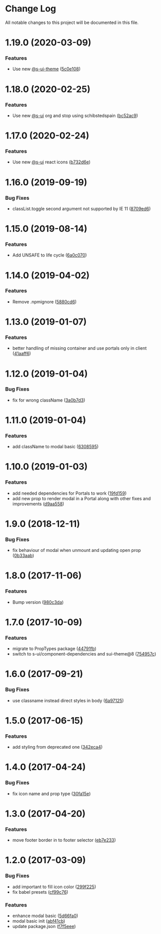 # Change Log

All notable changes to this project will be documented in this file.

# 1.19.0 (2020-03-09)


### Features

* Use new [@s-ui-theme](https://github.com/s-ui-theme) ([5c0e108](https://github.com/SUI-Components/adevinta-spain-components/commit/5c0e108d38c176089c3349dc1adffcbe21bd62b8))



# 1.18.0 (2020-02-25)


### Features

* Use new [@s-ui](https://github.com/s-ui) org and stop using schibstedspain ([bc52ac9](https://github.com/SUI-Components/adevinta-spain-components/commit/bc52ac9969df3f0f7dac0721026146a3b11c1b41))



# 1.17.0 (2020-02-24)


### Features

* Use new [@s-ui](https://github.com/s-ui) react icons ([b732d6e](https://github.com/SUI-Components/adevinta-spain-components/commit/b732d6e06ee10ad5843690441b4f06edd633ba15))



# 1.16.0 (2019-09-19)


### Bug Fixes

* classList.toggle second argument not supported by IE 11 ([8709ed6](https://github.com/SUI-Components/adevinta-spain-components/commit/8709ed6fa859018b245ae0b943ece3143d526668))



# 1.15.0 (2019-08-14)


### Features

* Add UNSAFE to life cycle ([6a0c070](https://github.com/SUI-Components/adevinta-spain-components/commit/6a0c07044ffc4a717cb2ea6a0952122d3439aa4c))



# 1.14.0 (2019-04-02)


### Features

* Remove .npmignore ([5880cd6](https://github.com/SUI-Components/adevinta-spain-components/commit/5880cd679a7f87187665e3094830a7ce3850fcea))



# 1.13.0 (2019-01-07)


### Features

* better handling of missing container and use portals only in client ([41aaff6](https://github.com/SUI-Components/adevinta-spain-components/commit/41aaff6e132efc592750997e584e2350fb6b1eef))



# 1.12.0 (2019-01-04)


### Bug Fixes

* fix for wrong className ([3a0b7d3](https://github.com/SUI-Components/adevinta-spain-components/commit/3a0b7d3a9a1af555d1bd308f32c5577d9dd6894c))



# 1.11.0 (2019-01-04)


### Features

* add className to modal basic ([6308595](https://github.com/SUI-Components/adevinta-spain-components/commit/63085956751b080e1168cdb45ea30e5c903d02f4))



# 1.10.0 (2019-01-03)


### Features

* add needed dependencies for Portals to work ([19fd159](https://github.com/SUI-Components/adevinta-spain-components/commit/19fd159cfac9679de069004f2862775c81a69f90))
* add new prop to render modal in a Portal along with other fixes and improvements ([d9aa558](https://github.com/SUI-Components/adevinta-spain-components/commit/d9aa5580eee6893c2667ef695b47e1f4649f56d1))



# 1.9.0 (2018-12-11)


### Bug Fixes

* fix behaviour of modal when unmount and updating open prop ([0b33aab](https://github.com/SUI-Components/adevinta-spain-components/commit/0b33aab9f0b97be75a7cd40738981d2c6378c1e6))



# 1.8.0 (2017-11-06)


### Features

* Bump version ([980c3da](https://github.com/SUI-Components/adevinta-spain-components/commit/980c3da77f5b352bea0e1fbf5eaf8ccd5a207a34))



# 1.7.0 (2017-10-09)


### Features

* migrate to PropTypes package ([44791fb](https://github.com/SUI-Components/adevinta-spain-components/commit/44791fbb4aed28ac7a72fa84ef8c5de0210c1c24))
* switch to s-ui/component-dependencies and sui-theme@8 ([754957c](https://github.com/SUI-Components/adevinta-spain-components/commit/754957c95371146056f98bf4eb5faf414388e044))



# 1.6.0 (2017-09-21)


### Bug Fixes

* use classname instead direct styles in body ([6a97125](https://github.com/SUI-Components/adevinta-spain-components/commit/6a97125a51d284aa35e6ca22b27e66188b3f0976))



# 1.5.0 (2017-06-15)


### Features

* add styling from deprecated one ([342eca4](https://github.com/SUI-Components/adevinta-spain-components/commit/342eca4098e9d8a7e118ca8fa90a0c438c4318b1))



# 1.4.0 (2017-04-24)


### Bug Fixes

* fix icon name and prop type ([30fa15e](https://github.com/SUI-Components/adevinta-spain-components/commit/30fa15e79e333acc2edaeae954d560cb9607374d))



# 1.3.0 (2017-04-20)


### Features

* move footer border in to footer selector ([eb7e233](https://github.com/SUI-Components/adevinta-spain-components/commit/eb7e233367ebdd503132f5be5ab6c5405255b6b1))



# 1.2.0 (2017-03-09)


### Bug Fixes

* add important to fill icon color ([299f225](https://github.com/SUI-Components/adevinta-spain-components/commit/299f225af1bb6f15aacc268eb5674e9215aab38a))
* fix babel presets ([cf99c76](https://github.com/SUI-Components/adevinta-spain-components/commit/cf99c7606825ccad4ee87cdeeea08726f192099f))


### Features

* enhance modal basic ([5d66fa0](https://github.com/SUI-Components/adevinta-spain-components/commit/5d66fa0eda0816578bb599204378fb0490dcb4e6))
* modal basic init ([abf41cb](https://github.com/SUI-Components/adevinta-spain-components/commit/abf41cb3364f83b78f123a94b187d2ea75f4a079))
* update package.json ([f7f5eee](https://github.com/SUI-Components/adevinta-spain-components/commit/f7f5eeea304c5b236c5214f11dec3199ef3470e8))



